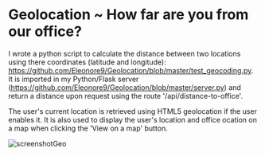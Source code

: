 Geolocation ~ How far are you from our office?
============================

I wrote a python script to calculate the distance between two locations using there coordinates (latitude and longitude): <https://github.com/Eleonore9/Geolocation/blob/master/test_geocoding.py>.
It is imported in my Python/Flask server (<https://github.com/Eleonore9/Geolocation/blob/master/server.py>) and return a distance upon request using the route '/api/distance-to-office'.

The user's current location is retrieved using HTML5 geolocation if the user enables it.
It is also used to display the user's location and office ocation on a map when clicking the 'View on a map' button.

![screenshotGeo](https://raw.github.com/Eleonore9/Geolocation/master/static/img/Migreat.png)
